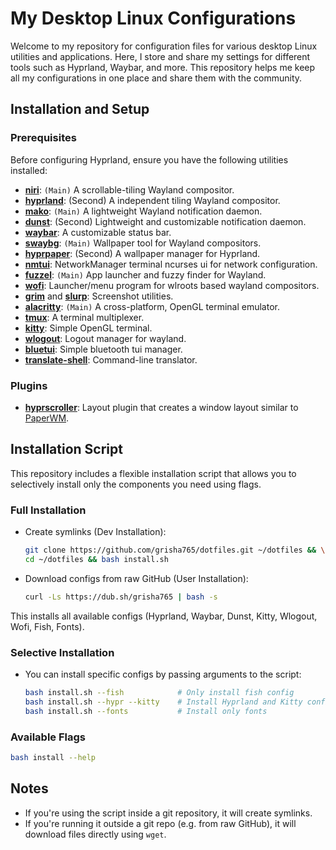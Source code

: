 # My Desktop Linux Configurations

Welcome to my repository for configuration files for various desktop Linux utilities and applications. Here, I store and share my settings for different tools such as Hyprland, Waybar, and more. This repository helps me keep all my configurations in one place and share them with the community.

## Installation and Setup

### Prerequisites

Before configuring Hyprland, ensure you have the following utilities installed:

- **[niri](https://github.com/YaLTeR/niri)**: `(Main)` A scrollable-tiling Wayland compositor.
- **[hyprland](https://github.com/hyprwm/Hyprland)**: (Second) A independent tiling Wayland compositor.
- **[mako](https://github.com/emersion/mako)**: `(Main)` A lightweight Wayland notification daemon.
- **[dunst](https://github.com/dunst-project/dunst)**: (Second) Lightweight and customizable notification daemon.
- **[waybar](https://github.com/Alexays/Waybar)**: A customizable status bar.
- **[swaybg](https://github.com/swaywm/swaybg)**: `(Main)` Wallpaper tool for Wayland compositors.
- **[hyprpaper](https://github.com/hyprwm/hyprpaper)**: (Second) A wallpaper manager for Hyprland.
- **[nmtui](https://github.com/NetworkManager/NetworkManager/tree/main/src/nmtui)**: NetworkManager terminal ncurses ui for network configuration.
- **[fuzzel](https://codeberg.org/dnkl/fuzzel)**: `(Main)` App launcher and fuzzy finder for Wayland.
- **[wofi](https://hg.sr.ht/~scoopta/wofi)**: Launcher/menu program for wlroots based wayland compositors.
- **[grim](https://sr.ht/~emersion/grim)** and **[slurp](https://github.com/emersion/slurp)**: Screenshot utilities.
- **[alacritty](https://github.com/alacritty/alacritty)**: `(Main)` A cross-platform, OpenGL terminal emulator.
- **[tmux](https://github.com/tmux/tmux)**: A terminal multiplexer.
- **[kitty](https://github.com/kovidgoyal/kitty)**: Simple OpenGL terminal.
- **[wlogout](https://github.com/ArtsyMacaw/wlogout)**: Logout manager for wayland.
- **[bluetui](https://github.com/pythops/bluetui)**: Simple bluetooth tui manager.
- **[translate-shell](https://github.com/soimort/translate-shell)**: Command-line translator.

### Plugins

- **[hyprscroller](https://github.com/dawsers/hyprscroller)**: Layout plugin that creates a window layout similar to [PaperWM](https://github.com/paperwm/PaperWM).

## Installation Script

This repository includes a flexible installation script that allows you to selectively install only the components you need using flags.

### Full Installation

- Create symlinks (Dev Installation):
    ```bash
    git clone https://github.com/grisha765/dotfiles.git ~/dotfiles && \
    cd ~/dotfiles && bash install.sh
    ```

- Download configs from raw GitHub (User Installation):
    ```bash
    curl -Ls https://dub.sh/grisha765 | bash -s
    ```

This installs all available configs (Hyprland, Waybar, Dunst, Kitty, Wlogout, Wofi, Fish, Fonts).

### Selective Installation

- You can install specific configs by passing arguments to the script:
    ```bash
    bash install.sh --fish            # Only install fish config
    bash install.sh --hypr --kitty    # Install Hyprland and Kitty configs
    bash install.sh --fonts           # Install only fonts
    ```

### Available Flags

```bash
bash install --help
```

## Notes

- If you're using the script inside a git repository, it will create symlinks.
- If you're running it outside a git repo (e.g. from raw GitHub), it will download files directly using `wget`.

